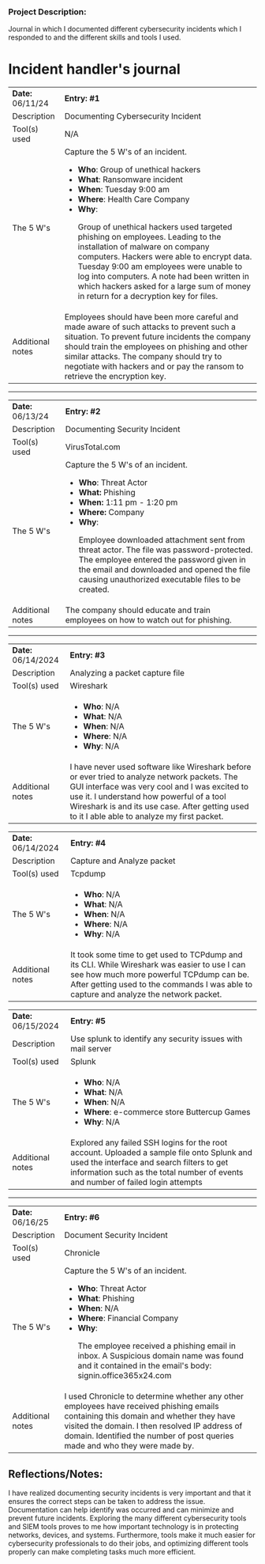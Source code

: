 ### Project Description:
Journal in which I documented different cybersecurity incidents which I responded to and the different skills and tools I used.

# Incident handler's journal


<table>
  <tr>
   <td><strong>Date:</strong> 06/11/24
   </td>
   <td colspan="3" ><strong>Entry: #1</strong>
   </td>
  </tr>
  <tr>
   <td>Description
   </td>
   <td colspan="3" >Documenting Cybersecurity Incident
   </td>
  </tr>
  <tr>
   <td>Tool(s) used
   </td>
   <td colspan="3" >N/A
   </td>
  </tr>
  <tr>
   <td>The 5 W's 
   </td>
   <td colspan="3" >Capture the 5 W's of an incident.
<ul>

<li><strong>Who</strong>: Group of unethical hackers

<li><strong>What</strong>: Ransomware incident

<li><strong>When</strong>: Tuesday 9:00 am

<li><strong>Where</strong>: Health Care Company

<li><strong>Why</strong>:

<p>
Group of unethical hackers used targeted phishing on employees. Leading to the installation of malware on company computers. Hackers were able to encrypt data. Tuesday 9:00 am employees were unable to log into computers. A note had been written in which hackers asked for a large sum of money in return for a decryption key for files. 
</li>
</ul>
   </td>
  </tr>
  <tr>
   <td>Additional notes
   </td>
   <td colspan="3" >Employees should have been more careful and made aware of such attacks to prevent such a situation. To prevent future incidents the company should train the employees on phishing and other similar attacks. The company should try to negotiate with hackers and or pay the ransom to retrieve the encryption key.
   </td>
  </tr>
</table>



---


<table>
  <tr>
   <td><strong>Date:</strong> 06/13/24
   </td>
   <td colspan="3" ><strong>Entry: #2</strong>
   </td>
  </tr>
  <tr>
   <td>Description
   </td>
   <td colspan="3" >Documenting Security Incident
   </td>
  </tr>
  <tr>
   <td>Tool(s) used
   </td>
   <td colspan="3" >VirusTotal.com
   </td>
  </tr>
  <tr>
   <td>The 5 W's 
   </td>
   <td colspan="3" >Capture the 5 W's of an incident.
<ul>

<li><strong>Who</strong>: Threat Actor

<li><strong>What:</strong> Phishing

<li><strong>When:</strong> 1:11 pm - 1:20 pm

<li><strong>Where:</strong> Company

<li><strong>Why</strong>:

<p>
Employee downloaded attachment sent from threat actor. The file was password-protected. The employee entered the password given in the email and downloaded and opened the file causing unauthorized executable files to be created.
</li>
</ul>
   </td>
  </tr>
  <tr>
   <td>Additional notes
   </td>
   <td colspan="3" >The company should educate and train employees on how to watch out for phishing. 
   </td>
  </tr>
</table>



---


<table>
  <tr>
   <td><strong>Date:</strong> 06/14/2024
   </td>
   <td colspan="3" ><strong>Entry: #3</strong>
   </td>
  </tr>
  <tr>
   <td>Description
   </td>
   <td colspan="3" >Analyzing a packet capture file
   </td>
  </tr>
  <tr>
   <td>Tool(s) used
   </td>
   <td colspan="3" >Wireshark
   </td>
  </tr>
  <tr>
   <td>The 5 W's 
   </td>
   <td colspan="3" >
<ul>

<li><strong>Who</strong>: N/A

<li><strong>What</strong>: N/A

<li><strong>When</strong>: N/A

<li><strong>Where</strong>: N/A

<li><strong>Why</strong>: N/A
</li>
</ul>
   </td>
  </tr>
  <tr>
   <td>Additional notes
   </td>
   <td colspan="3" >I have never used software like Wireshark before or ever tried to analyze network packets. The GUI interface was very cool and I was excited to use it. I understand how powerful of a tool Wireshark is and its use case. After getting used to it I able able to analyze my first packet.
   </td>
  </tr>
</table>



<table>
  <tr>
   <td><strong>Date:</strong> 06/14/2024
   </td>
   <td colspan="3" ><strong>Entry: #4</strong>
   </td>
  </tr>
  <tr>
   <td>Description
   </td>
   <td colspan="3" >Capture and Analyze packet
   </td>
  </tr>
  <tr>
   <td>Tool(s) used
   </td>
   <td colspan="3" >Tcpdump
   </td>
  </tr>
  <tr>
   <td>The 5 W's 
   </td>
   <td colspan="3" >
<ul>

<li><strong>Who</strong>: N/A

<li><strong>What</strong>: N/A

<li><strong>When</strong>: N/A

<li><strong>Where</strong>: N/A

<li><strong>Why</strong>: N/A
</li>
</ul>
   </td>
  </tr>
  <tr>
   <td>Additional notes
   </td>
   <td colspan="3" >It took some time to get used to TCPdump and its CLI. While Wireshark was  easier to use I can see how much more powerful TCPdump can be. After getting used to the commands I was able to capture and analyze the network packet.
   </td>
  </tr>
</table>



<table>
  <tr>
   <td><strong>Date:</strong> 06/15/2024
   </td>
   <td colspan="3" ><strong>Entry: #5</strong>
   </td>
  </tr>
  <tr>
   <td>Description
   </td>
   <td colspan="3" >Use splunk to identify any security issues with mail server
   </td>
  </tr>
  <tr>
   <td>Tool(s) used
   </td>
   <td colspan="3" >Splunk
   </td>
  </tr>
  <tr>
   <td>The 5 W's 
   </td>
   <td colspan="3" >
<ul>

<li><strong>Who</strong>: N/A

<li><strong>What</strong>: N/A

<li><strong>When</strong>: N/A

<li><strong>Where</strong>: e-commerce store Buttercup Games

<li><strong>Why</strong>: N/A
</li>
</ul>
   </td>
  </tr>
  <tr>
   <td>Additional notes
   </td>
   <td colspan="3" >Explored any failed SSH logins for the root account. Uploaded a sample file onto Splunk and used the interface and search filters to get information such as the total number of events and number of failed login attempts
   </td>
  </tr>
</table>



---


<table>
  <tr>
   <td><strong>Date:</strong> 06/16/25
   </td>
   <td colspan="3" ><strong>Entry: #6</strong>
   </td>
  </tr>
  <tr>
   <td>Description
   </td>
   <td colspan="3" >Document Security Incident
   </td>
  </tr>
  <tr>
   <td>Tool(s) used
   </td>
   <td colspan="3" >Chronicle
   </td>
  </tr>
  <tr>
   <td>The 5 W's 
   </td>
   <td colspan="3" >Capture the 5 W's of an incident.
<ul>

<li><strong>Who</strong>: Threat Actor

<li><strong>What</strong>: Phishing

<li><strong>When</strong>: N/A

<li><strong>Where</strong>: Financial Company

<li><strong>Why</strong>: 

<p>
The employee received a phishing email in inbox. A Suspicious domain name was found and it contained in the email's body: signin.office365x24.com
</li>
</ul>
   </td>
  </tr>
  <tr>
   <td>Additional notes
   </td>
   <td colspan="3" >I  used Chronicle to determine whether any other employees have received phishing emails containing this domain and whether they have visited the domain. I then resolved IP address of domain. Identified the number of post queries made and who they were made by.
   </td>
  </tr>
</table>




## Reflections/Notes:
I have realized documenting security incidents is very important and that it ensures the correct steps can be taken to address the issue. Documentation can help identify was occurred and can minimize and prevent future incidents.
Exploring the many different cybersecurity tools and SIEM tools proves to me how important technology is in protecting networks, devices, and systems. Furthermore, tools make it much easier for cybersecurity professionals to do their jobs, and optimizing different tools properly can make completing tasks much more efficient.



